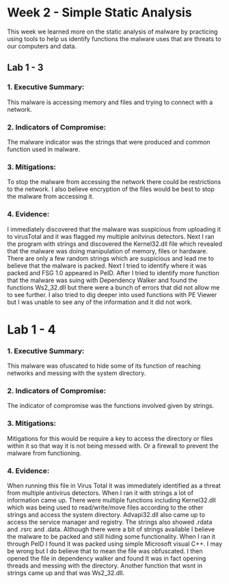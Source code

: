 # Week 2 - Simple Static Analysis
This week we learned more on the static analysis of malware by practicing using tools to help us identify functions the malware uses that are threats to our computers and data.
## Lab 1 - 3

### 1. Executive Summary:
This malware is accessing memory and files and trying to connect with a network.
        
### 2. Indicators of Compromise:
The malware indicator was the strings that were produced and common function used in malware.
### 3. Mitigations:
To stop the malware from accessing the network there could be restrictions to the network. I also believe encryption of the files would be best to stop the malware from accessing it.
### 4. Evidence:
I immediately discovered that the malware was suspicious from uploading it to virusTotal and it was flagged my multiple anitvirus detectors. Next I ran the program with strings and discovered the Kernel32.dll file which revealed that the malware was doing manipulation of memory, files or hardware. There are only a few random strings which are suspicious and lead me to believe that the malware is packed. Next I tried to identify where it was packed and FSG 1.0 appeared in PeID. After I tried to identify more function that the malware was suing with Dependency Walker and found the functions Ws2_32.dll but there were a bunch of errors that did not allow me to see further. I also tried to dig deeper into used functions with PE Viewer but I was unable to see any of the information and it did not work.

# Lab 1 - 4

### 1. Executive Summary:
This malware was ofuscated to hide some of its function of reaching networks and messing with the system directory.
        
### 2. Indicators of Compromise:
The indicator of compromise was the functions involved given by strings.
        
### 3. Mitigations:
Mitigations for this would be require a key to access the directory or files within it so that way it is not being messed with. Or a firewall to prevent the malware from functioning.
    
### 4. Evidence:
When running this file in Virus Total it was immediately identified as a threat from multiple antivirus detectors. When I ran it with strings a lot of information came up. There were multiple functions including Kernel32.dll which was being used to read/write/move files according to the other strings and access the system directory. Advapi32.dll also came up to access the service manager and registry. The strings also showed .rdata and .rsrc and .data. Although there were a bit of strings available I believe the malware to be packed and still hiding some functionality. When I ran it through PeID I found it was packed using simple Microsoft visual C++. I may be wrong but I do believe that to mean the file was obfuscated. I then opened the file in dependency walker and found It was in fact opening threads and messing with the directory. Another function that wsnt in strings came up and that was Ws2_32.dll.